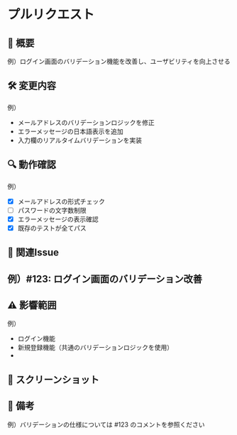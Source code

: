 # プルリクエスト

## 🎯 概要
<!-- このPRで実現したいことを簡潔に記載してください-->
例）ログイン画面のバリデーション機能を改善し、ユーザビリティを向上させる



## 🛠 変更内容
<!-- 具体的な変更点を箇条書きで記載してください-->
例）
- メールアドレスのバリデーションロジックを修正
- エラーメッセージの日本語表示を追加
- 入力欄のリアルタイムバリデーションを実装

## 🔍 動作確認
<!-- 実施したテスト項目をチェックリストで記載してください-->
例）
- [x] メールアドレスの形式チェック
- [ ] パスワードの文字数制限
- [x] エラーメッセージの表示確認
- [x] 既存のテストが全てパス

## 📌 関連Issue
<!-- 関連するIssueがあれば記載してください-->
例）#123: ログイン画面のバリデーション改善
-

## ⚠️ 影響範囲
<!-- このPRによって影響を受ける機能や範囲を記載してください-->
例）
- ログイン機能
- 新規登録機能（共通のバリデーションロジックを使用）
-

## 📸 スクリーンショット
<!-- UI変更を含む場合は、変更前後のスクリーンショットを添付してください -->


## 📝 備考
<!-- レビュワーへの特記事項があれば記載してください-->
例）バリデーションの仕様については #123 のコメントを参照ください
